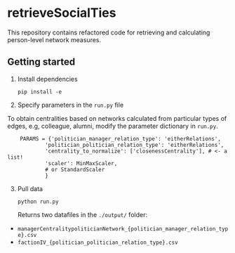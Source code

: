 # retrieveSocialTies
This repository contains refactored code for retrieving and calculating person-level network measures.
## Getting started
1. Install dependencies

   `pip install -e`

2. Specify parameters in the `run.py` file 

To obtain centralities based on networks calculated from particular types of edges, e.g, colleague, alumni, modify the parameter dictionary in  `run.py`. 

        PARAMS = {'politician_manager_relation_type': 'eitherRelations',
                'politician_politician_relation_type': 'eitherRelations',
                'centrality_to_normalize': ['closenessCentrality'], # <- a list!
                'scaler': MinMaxScaler,
                # or StandardScaler
                }

3. Pull data 

   `python run.py`

   Returns two datafiles in the `./output/` folder:
  
  * `managerCentralitypoliticianNetwork_{politician_manager_relation_type}.csv`
  * `factionIV_{politician_politician_relation_type}.csv`
